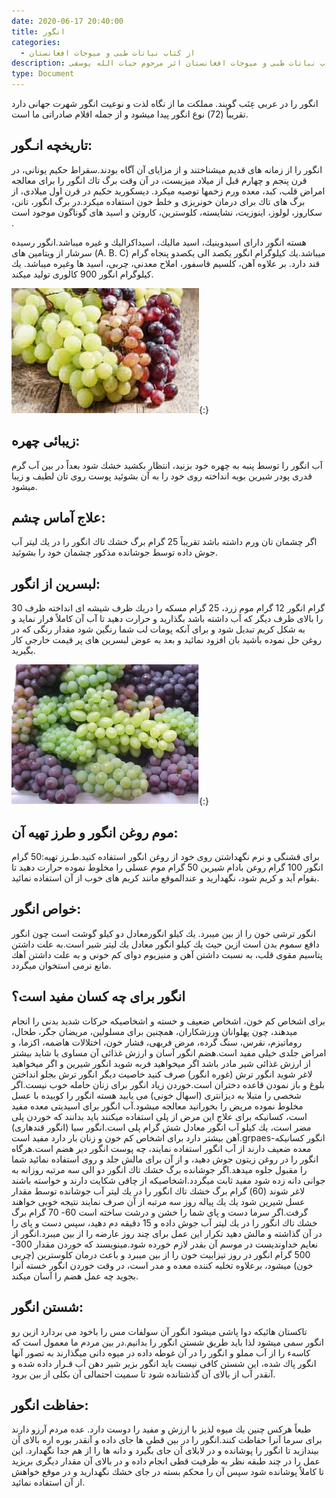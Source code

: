 ```yaml
---
date: 2020-06-17 20:40:00
title: انگور
categories:
  - از کتاب نباتات طبی و میوجات افغانستان
description: معرفی انگور از کتاب نباتات طبی و میوجات افغانستان اثر مرحوم حیات الله یوسفی
type: Document
---
```


انگور را در عربی عِنَب گويند. مملكت ما از نگاه لذت و نوعيت انگور شهرت جهانی دارد تقريباً (72) نوع انگور پيدا ميشود و از جمله اقلام صادراتی ما است.

## تاريخچه انـگور:

انگور را از زمانه های قديم ميشناختند و از مزايای آن آگاه بودند.سقراط حكيم يونانی، در قرن پنجم و چهارم قبل از ميلاد ميزيست، در آن وقت برگ تاك انگور را برای معالجه امراض قلب، كبد، معده ورم زخمها توصيه ميكرد. ديسكوريد حكيم در قرن اول ميلادی، از برگ های تاك برای درمان خونريزی و خلط خون استفاده ميكرد.در برگ انگور، تانن، سكاروز، لولوز، اينوزيت، نشايسته، كلوسترين، كاروتن و اسيد های گوناگون موجود است .

هسته انگور دارای اسيدوینيك، اسيد ماليك، اسيداكراليك و غيره ميباشد.انگور رسيده سرشار از ويتامين های (A. B. C) ميباشد.يك كيلوگرام انگور يكصد الی يكصدو پنجاه گرام قند دارد. بر علاوه آهن، كلسيم فاسفور، املاح معدنی، چربی، اسيد ها وغيره ميباشد. يك كيلوگرام انگور 900 كالوری توليد ميكند.

![](/uploads/angoor.jpg){:}

## زيبائی چهره:

آب انگور را توسط پنبه به چهره خود بزنيد، انتظار بكشيد خشك شود بعداً در بين آب گرم قدری پودر شيرين بويه انداخته روی خود را به آن بشوئید پوست روی تان لطيف و زيبا ميشود.

## علاج آماس چشم:

اگر چشمان تان ورم داشته باشد تقريباً 25 گرام برگ خشك تاك انگور را در يك ليتر آب جوش داده توسط جوشانده مذكور چشمان خود را بشوئید.

## لبسرين از انگور:

30 گرام انگور 12 گرام موم زرد، 25 گرام مسكه را دريك ظرف شيشه ای انداخته ظرف را بالای ظرف ديگر كه آب داشته باشد بگذاريد و حرارت دهيد تا آب آن كاملاً فرار نمايد و به شكل كريم تبديل شود و برای آنكه پومات لب شما رنگين شود مقدار رنگی كه در روغن حل نموده باشيد بان افزود نمائید و بعد به عوض لبسرين های پر قيمت خارجی كار بگيريد.

![](/uploads/angoor-afghani.jpg){:}

## موم روغن انگور و طرز تهيه آن:

برای قشنگی و نرم نگهداشتن روی خود از روغن انگور استفاده كنيد.طـرز تهيه:50 گرام انگور 100 گرام روغن بادام شيرين 50 گرام موم عسلی را مخلوط نموده حرارت دهيد تا بقوام آيد و كريم شود، نگهداريد و عندالموقع مانند كريم های خوب از آن استفاده نمائید.

## خواص انگور:

انگور ترشی خون را از بين ميبرد. يك كيلو انگورمعادل دو كيلو گوشت است چون انگور دافع سموم بدن است ازين حيث يك كيلو انگور معادل يك ليتر شير است.به علت داشتن پتاسيم مقوی قلب، به نسبت داشتن آهن و منيزيوم دوای كم خونی و به علت داشتن آهك مانع نرمی استخوان ميگردد.

## انگور برای چه كسان مفيد است؟

برای اشخاص كم خون، اشخاص ضعيف و خسته و اشخاصيكه حركات شديد بدنی را انجام ميدهند، چون پهلوانان ورزشكاران، همچنين برای مسلولين، مريضان جگر، طحال، روماتيزم، نقرس، سنگ گرده، مرض فربهی، فشار خون، اختلالات هاضمه، اكزما، و امراض جلدی خيلی مفيد است.هضم انگور آسان و ارزش غذائی آن مساوی يا شايد بيشتر از ارزش غذائی شير مادر باشد اگر ميخواهيد فربه شويد انگور شيرين و اگر ميخواهيد لاغر شويد انگور ترش (غوره انگور) صرف كنيد خاصيت ديگر انگور ترش بجلو انداختن بلوغ و باز نمودن قاعده دختران است.خوردن زياد انگور برای زنان حامله خوب نيست.اگر شخصی را متبلا به ديزانتری (اسهال خونی) می يابيد هسته انگور را كوبيده با عسل مخلوط نموده مريض را بخورانيد معالجه ميشود.آب انگور برای اسيديتی معده مفيد است، كسانيكه برای علاج اين مرض از پلی استفاده ميكنند بايد بدانند كه خوردن پلی مضر است، يك كيلو آب انگور معادل شش گرام پلی است.انگور سيا (انگور قندهاری) آهن بيشتر دارد برای اشخاص كم خون و زنان بار دارد مفيد است.grpaes-انگور كسانيكه معده ضعيف دارند از آب انگور استفاده نمايند، چه پوست انگور دير هضم است.هرگاه انگور را در روغن زيتون جوش دهيد، و از آن برای مالش جلد و روی استفاده نمائيد شما را مقبول جلوه ميدهد.اگر جوشانده برگ خشك تاك انگور دو الی سه مرتبه روزانه به جوانی دانه زده شود مفيد ثابت ميگردد.اشخاصيكه از چاقی شكايت دارند و خواسته باشند لاغر شوند (60) گرام برگ خشك تاك انگور را در يك ليتر آب جوشانده توسط مقدار عسل شيرين شود يك يك پياله روز سه مرتبه از آن صرف نمايند نتيجه خوبی خواهند گرفت.اگر سرما دست و پای شما را خشن و درشت ساخته است 60- 70 گرام برگ خشك تاك انگور را در يك ليتر آب جوش داده و 15 دقيقه دم دهيد، سپس دست و پای را در آن گذاشته و مالش دهيد تكرار اين عمل برای چند روز عارضه را از بين ميبرد.انگور از نعايم خداونديست در موسم آن بقدر لازم خورده شود.مينويسند كه خوردن مقدار 300- 500 گرام انگور در روز تيزابيت خون را از بين ميبرد و باعث درمان كلوسترين (چربی خون) ميشود، برعلاوه تخليه كننده معده و مدر است، در وقت خوردن انگور خسته آنرا بجويد چه عمل هضم را آسان ميكند.

## شستن انگور:

تاكستان هائيكه دوا پاشی ميشود انگور آن سولفات مس را باخود می بردارد ازين رو انگور سمی ميشود لذا بايد طريق شستن انگور را بدانيم.در بين مردم ما معمول است كه كاسهء را از آب مملو و انگور را در آن غوطه داده در ميوه دانی ميگذارند به تصور آنها انگور پاك شده، اين شستن كافی نيست بايد انگور بزير شير دهن آب قـرار داده شده و آنقدر آب از بالای آن گذشتانده شود تا سميت احتمالی آن بكلی از بين برود.

## حفاظت انگور:

طبعاً هركس چنين يك ميوه لذيز با ارزش و مفيد را دوست دارد. عده مردم آرزو دارند برای سرما آنرا حفاظت كنند.انگور را در بين قطی ها جای داده و آنقدر بوره اره بالای آن بيندازيد تا انگور را پوشانده و در لابلای آن جای بگيرد و دانه ها را از هم جدا نگهدارد. اين عمل را در چند طبقه نظر به ظرفيت قطی انجام داده و در بالای آن مقدار ديگری بريزيد تا كاملاً پوشانده شود سپس آن را محكم بسته در جای خشك نگهداريد و در موقع خواهش از آن استفاده نمائید.